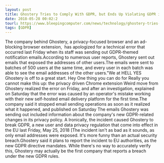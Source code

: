 ```yaml
---
layout: post
title: Ghostery Tries to Comply With GDPR, but Ends Up Violating GDPR in the Process
date: 2018-05-28 00:02:2
tourl: https://www.bleepingcomputer.com/news/technology/ghostery-tries-to-comply-with-gdpr-but-ends-up-violating-gdpr-in-the-process/
tags: [GDPR]
---
```

The company behind Ghostery, a privacy-focused browser and an ad-blocking browser extension,  has apologized for a technical error that occurred last Friday when its staff was sending out GDPR-themed notification emails.According to numerous user reports, Ghostery sent out emails that exposed the addresses of other users.The emails were sent to batches of 500 users at the same time, and every user in each batch was able to see the email addresses of the other users."We at HELL YES Ghostery is off to a great start. Hey One thing you can do for Really you cannot make this up: the privacy driven Chrome extension Weird move from Ghostery realized the error on Friday, and after an investigation, explained on Saturday that the error was caused by an operator's mistake working with their new self-hosted email delivery platform for the first time.The company said it stopped email sending operations as soon as it realized what it happened, and published on Saturday The emails Ghostery was sending out included information about the company's new GDPR-related changes in its privacy policy. A Ironically, the incident caused Ghostery to break GDPR, a new user and data privacy regulation that come into effect in the EU last Friday, May 25, 2018 [The incident isn't as bad as it sounds, as only email addresses were exposed. It's more funny than an actual security breach.Ghostery said it plans to report the incident to EU authorities, as the new GDPR directive mandates. While there's no way to accurately verify this, Ghostery may actually be the first company that reports a breach under the new GDPR rules.